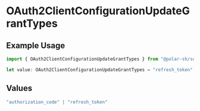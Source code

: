 # OAuth2ClientConfigurationUpdateGrantTypes

## Example Usage

```typescript
import { OAuth2ClientConfigurationUpdateGrantTypes } from "@polar-sh/sdk/models/components/oauth2clientconfigurationupdate.js";

let value: OAuth2ClientConfigurationUpdateGrantTypes = "refresh_token";
```

## Values

```typescript
"authorization_code" | "refresh_token"
```